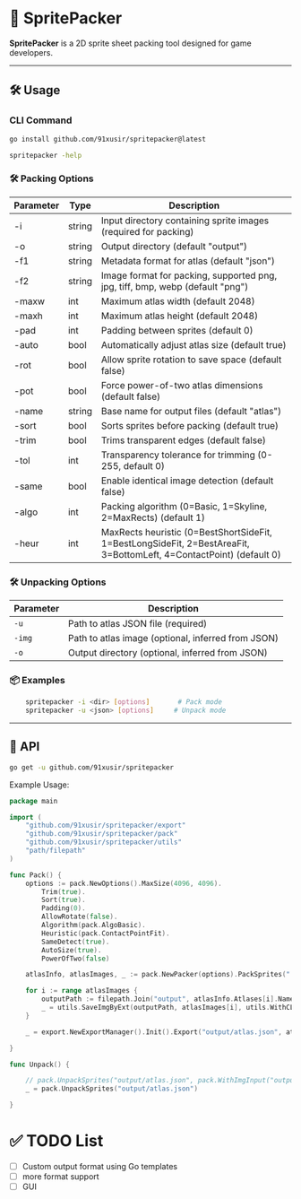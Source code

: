 # 🧩 SpritePacker

**SpritePacker** is a 2D sprite sheet packing tool designed for game developers.

------

## 🛠 Usage

### CLI Command

```bash
go install github.com/91xusir/spritepacker@latest
```

```bash
spritepacker -help
```

### 🛠️ Packing Options

| Parameter | Type   | Description                                                                                                         |
|-----------|--------|---------------------------------------------------------------------------------------------------------------------|
| -i        | string | Input directory containing sprite images (required for packing)                                                     |
| -o        | string | Output directory (default "output")                                                                                 |
| -f1       | string | Metadata format for atlas (default "json")                                                                          |
| -f2       | string | Image format for packing, supported png, jpg, tiff, bmp, webp (default "png")                                       |
| -maxw     | int    | Maximum atlas width (default 2048)                                                                                  |
| -maxh     | int    | Maximum atlas height (default 2048)                                                                                 |
| -pad      | int    | Padding between sprites (default 0)                                                                                 |
| -auto     | bool   | Automatically adjust atlas size (default true)                                                                      |
| -rot      | bool   | Allow sprite rotation to save space (default false)                                                                 |
| -pot      | bool   | Force power-of-two atlas dimensions (default false)                                                                 |
| -name     | string | Base name for output files (default "atlas")                                                                        |
| -sort     | bool   | Sorts sprites before packing (default true)                                                                         |
| -trim     | bool   | Trims transparent edges (default false)                                                                             |
| -tol      | int    | Transparency tolerance for trimming (0-255, default 0)                                                              |
| -same     | bool   | Enable identical image detection (default false)                                                                    |
| -algo     | int    | Packing algorithm (0=Basic, 1=Skyline, 2=MaxRects) (default 1)                                                      |
| -heur     | int    | MaxRects heuristic (0=BestShortSideFit, 1=BestLongSideFit, 2=BestAreaFit, 3=BottomLeft, 4=ContactPoint) (default 0) |

### 🛠️ Unpacking Options

| Parameter | Description                                        |
|-----------|----------------------------------------------------|
| `-u`      | Path to atlas JSON file (required)                 |
| `-img`    | Path to atlas image (optional, inferred from JSON) |
| `-o`      | Output directory (optional, inferred from JSON)    |

### 📦 Examples

```bash
	spritepacker -i <dir> [options]       # Pack mode
	spritepacker -u <json> [options]     # Unpack mode
```

------

## 🧪 API

```bash
go get -u github.com/91xusir/spritepacker
```

Example Usage:

```go
package main

import (
	"github.com/91xusir/spritepacker/export"
	"github.com/91xusir/spritepacker/pack"
	"github.com/91xusir/spritepacker/utils"
	"path/filepath"
)

func Pack() {
	options := pack.NewOptions().MaxSize(4096, 4096).
		Trim(true).
		Sort(true).
		Padding(0).
		AllowRotate(false).
		Algorithm(pack.AlgoBasic).
		Heuristic(pack.ContactPointFit).
		SameDetect(true).
		AutoSize(true).
		PowerOfTwo(false)

	atlasInfo, atlasImages, _ := pack.NewPacker(options).PackSprites("./input")

	for i := range atlasImages {
		outputPath := filepath.Join("output", atlasInfo.Atlases[i].Name)
		_ = utils.SaveImgByExt(outputPath, atlasImages[i], utils.WithCLV(utils.DefaultCompression))
	}

	_ = export.NewExportManager().Init().Export("output/atlas.json", atlasInfo)

}

func Unpack() {

	// pack.UnpackSprites("output/atlas.json", pack.WithImgInput("output"), pack.WithOutput("output"))
	_ = pack.UnpackSprites("output/atlas.json")

}

```

# ✅ TODO List

- [ ] Custom output format using Go templates
- [ ] more format support
- [ ] GUI 

